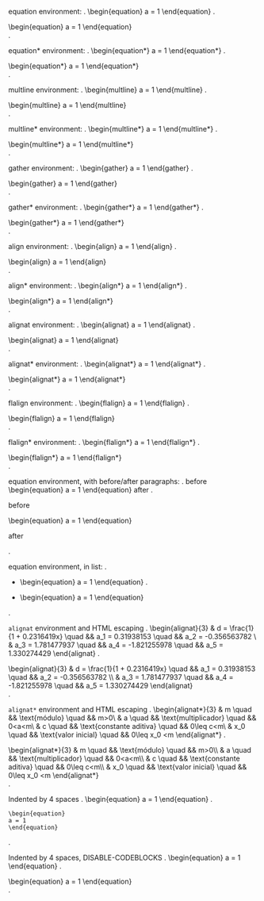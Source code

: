 equation environment:
.
\begin{equation}
a = 1
\end{equation}
.
<div class="math amsmath">
\begin{equation}
a = 1
\end{equation}
</div>
.

equation* environment:
.
\begin{equation*}
a = 1
\end{equation*}
.
<div class="math amsmath">
\begin{equation*}
a = 1
\end{equation*}
</div>
.

multline environment:
.
\begin{multline}
a = 1
\end{multline}
.
<div class="math amsmath">
\begin{multline}
a = 1
\end{multline}
</div>
.

multline* environment:
.
\begin{multline*}
a = 1
\end{multline*}
.
<div class="math amsmath">
\begin{multline*}
a = 1
\end{multline*}
</div>
.

gather environment:
.
\begin{gather}
a = 1
\end{gather}
.
<div class="math amsmath">
\begin{gather}
a = 1
\end{gather}
</div>
.

gather* environment:
.
\begin{gather*}
a = 1
\end{gather*}
.
<div class="math amsmath">
\begin{gather*}
a = 1
\end{gather*}
</div>
.

align environment:
.
\begin{align}
a = 1
\end{align}
.
<div class="math amsmath">
\begin{align}
a = 1
\end{align}
</div>
.

align* environment:
.
\begin{align*}
a = 1
\end{align*}
.
<div class="math amsmath">
\begin{align*}
a = 1
\end{align*}
</div>
.

alignat environment:
.
\begin{alignat}
a = 1
\end{alignat}
.
<div class="math amsmath">
\begin{alignat}
a = 1
\end{alignat}
</div>
.

alignat* environment:
.
\begin{alignat*}
a = 1
\end{alignat*}
.
<div class="math amsmath">
\begin{alignat*}
a = 1
\end{alignat*}
</div>
.

flalign environment:
.
\begin{flalign}
a = 1
\end{flalign}
.
<div class="math amsmath">
\begin{flalign}
a = 1
\end{flalign}
</div>
.

flalign* environment:
.
\begin{flalign*}
a = 1
\end{flalign*}
.
<div class="math amsmath">
\begin{flalign*}
a = 1
\end{flalign*}
</div>
.

equation environment, with before/after paragraphs:
.
before
\begin{equation}
a = 1
\end{equation}
after
.
<p>before</p>
<div class="math amsmath">
\begin{equation}
a = 1
\end{equation}
</div>
<p>after</p>
.

equation environment, in list:
.
- \begin{equation}
  a = 1
  \end{equation}
.
<ul>
<li>
<div class="math amsmath">
\begin{equation}
  a = 1
  \end{equation}
</div>
</li>
</ul>
.

`alignat` environment and HTML escaping
.
\begin{alignat}{3}
    & d   = \frac{1}{1 + 0.2316419x}  \quad && a_1  = 0.31938153   \quad && a_2 = -0.356563782 \\
    & a_3 = 1.781477937               \quad && a_4  = -1.821255978 \quad && a_5 = 1.330274429
\end{alignat}
.
<div class="math amsmath">
\begin{alignat}{3}
    &amp; d   = \frac{1}{1 + 0.2316419x}  \quad &amp;&amp; a_1  = 0.31938153   \quad &amp;&amp; a_2 = -0.356563782 \\
    &amp; a_3 = 1.781477937               \quad &amp;&amp; a_4  = -1.821255978 \quad &amp;&amp; a_5 = 1.330274429
\end{alignat}
</div>
.

`alignat*` environment and HTML escaping
.
\begin{alignat*}{3}
& m   \quad && \text{módulo}            \quad && m>0\\
& a   \quad && \text{multiplicador}     \quad && 0<a<m\\
& c   \quad && \text{constante aditiva} \quad && 0\leq c<m\\
& x_0 \quad && \text{valor inicial}     \quad && 0\leq x_0 <m
\end{alignat*}
.
<div class="math amsmath">
\begin{alignat*}{3}
&amp; m   \quad &amp;&amp; \text{módulo}            \quad &amp;&amp; m&gt;0\\
&amp; a   \quad &amp;&amp; \text{multiplicador}     \quad &amp;&amp; 0&lt;a&lt;m\\
&amp; c   \quad &amp;&amp; \text{constante aditiva} \quad &amp;&amp; 0\leq c&lt;m\\
&amp; x_0 \quad &amp;&amp; \text{valor inicial}     \quad &amp;&amp; 0\leq x_0 &lt;m
\end{alignat*}
</div>
.

Indented by 4 spaces
.
    \begin{equation}
    a = 1
    \end{equation}
.
<pre><code>\begin{equation}
a = 1
\end{equation}
</code></pre>
.

Indented by 4 spaces, DISABLE-CODEBLOCKS
.
    \begin{equation}
    a = 1
    \end{equation}
.
<div class="math amsmath">
\begin{equation}
    a = 1
    \end{equation}
</div>
.
